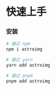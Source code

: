 # 快速上手

### 安装

```bash
# 通过 npm
npm i astroimg

# 通过 yarn
yarn add astroimg

# 通过 pnpm
pnpm add astroimg
```
